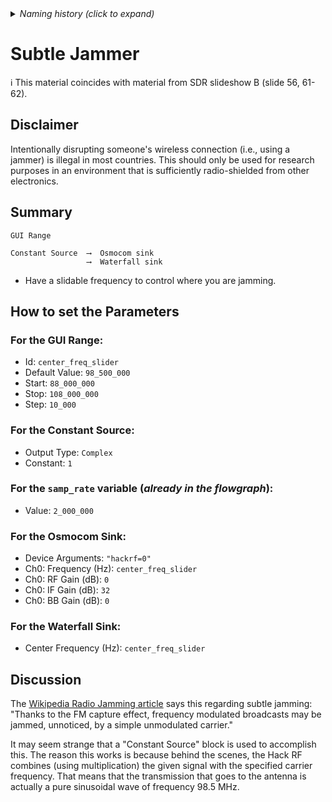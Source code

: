 <details><summary><i>Naming history (click to expand)</i></summary>
<pre>
2022 Aug 08: 160-GNU-Radio-FM-Subtle-Jammer.md
2022 Aug 30: 260-GNU-Radio-FM-Subtle-Jammer.md
2023 May 22: 023_Subtle_Jammer.md
</pre>
</details>

# Subtle Jammer

ℹ️ This material coincides with material from SDR slideshow B (slide 56, 61-62).

## Disclaimer

Intentionally disrupting someone's wireless connection (i.e., using a jammer) is illegal in most countries. This should only be used for research purposes in an environment that is sufficiently radio-shielded from other electronics.

## Summary

```
GUI Range

Constant Source  ⟶  Osmocom sink
                 ⟶  Waterfall sink
```

- Have a slidable frequency to control where you are jamming.

## How to set the Parameters

### For the GUI Range:

- Id: `center_freq_slider`
- Default Value: `98_500_000`
- Start: `88_000_000`
- Stop: `108_000_000`
- Step: `10_000`

### For the Constant Source:

- Output Type: `Complex`
- Constant: `1`

### For the `samp_rate` variable (_already in the flowgraph_):

- Value: `2_000_000`

### For the Osmocom Sink:

- Device Arguments: `"hackrf=0"`
- Ch0: Frequency (Hz): `center_freq_slider`
- Ch0: RF Gain (dB): `0`
- Ch0: IF Gain (dB): `32`
- Ch0: BB Gain (dB): `0`

### For the Waterfall Sink:

- Center Frequency (Hz): `center_freq_slider`

## Discussion

The [Wikipedia Radio Jamming article](https://en.wikipedia.org/wiki/Radio_jamming#Method) says this regarding subtle jamming: "Thanks to the FM capture effect, frequency modulated broadcasts may be jammed, unnoticed, by a simple unmodulated carrier."

It may seem strange that a "Constant Source" block is used to accomplish this. The reason this works is because behind the scenes, the Hack RF combines (using multiplication) the given signal with the specified carrier frequency. That means that the transmission that goes to the antenna is actually a pure sinusoidal wave of frequency 98.5 MHz.

